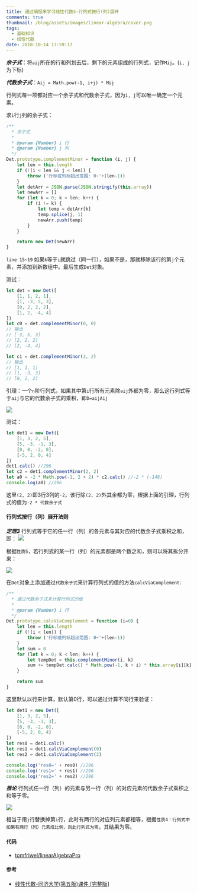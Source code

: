 ```yaml
---
title: 通过编程来学习线性代数4-行列式按行(列)展开
comments: true
thumbnail: /blog/assets/images/linear-algebra/cover.png
tags:
  - 基础知识
  - 线性代数
date: 2018-10-14 17:59:17
---
```



***余子式***：将`aij`所在的行和列划去后，剩下的元素组成的行列式，记作`Mij`。(`i, j`为下标)

***代数余子式***：`Aij = Math.pow(-1, i+j) * Mij`

行列式每一项都对应一个余子式和代数余子式，因为`i, j`可以唯一确定一个元素。

求`i`行`j`列的余子式：
```js
/**
  * 余子式
  * 
  * @param {Number} i 行
  * @param {Number} j 列
  */
Det.prototype.complementMinor = function (i, j) {
    let len = this.length
    if (!(i < len && j < len)) {
        throw ('行标或列标超出范围: 0~'+(len-1))
    }
    let detArr = JSON.parse(JSON.stringify(this.array))
    let newArr = []
    for (let k = 0; k < len; k++) {
        if (i != k) {
            let temp = detArr[k]
            temp.splice(j, 1)
            newArr.push(temp)
        }
    }

    return new Det(newArr)
}
```

`line 15~19` 如果`k`等于`i`就跳过（同一行），如果不是，那就移除该行的第`j`个元素，并添加到新数组中。最后生成`Det`对象。

测试：
```js
let det = new Det([
    [1, 1, 2, 1],
    [1, -3, 5, 3],
    [0, 2, 2, 2],
    [1, 2, -4, 4]
])
let c0 = det.complementMinor(0, 0)
// 输出
// [-3, 5, 3]
// [2, 2, 2]
// [2, -4, 4]

let c1 = det.complementMinor(3, 2)
// 输出
// [1, 1, 1]
// [1, -3, 3]
// [0, 2, 2]

```

引理：一个`n`阶行列式，如果其中第`i`行所有元素除`aij`外都为零，那么这行列式等于`aij`与它的代数余子式的乘积，即`D=aijAij`

![](./equation0.png)

测试：
```js
let det1 = new Det([
    [1, 3, 2, 5],
    [5, -3, -1, 3],
    [0, 0, -2, 0],
    [-5, 2, 0, 4]
])
det1.calc() //296
let c2 = det1.complementMinor(2, 2)
let a0 = -2 * Math.pow(-1, 2 + 2) * c2.calc() //-2 * (-148)
console.log(a0) //296
```

这里`(2, 2)`即3行3列的`-2`，该行除`(2, 2)`外其余都为零，根据上面的引理，行列式的值为`-2 * 代数余子式`

#### 行列式按行（列）展开法则

***定理3*** 行列式等于它的任一行（列）的各元素与其对应的代数余子式乘积之和，即：
![](./equation1.png)

根据`性质5`，若行列式的某一行（列）的元素都是两个数之和，则可以将其拆分开来：

![](./e3.png)

在`Det`对象上添加通过`代数余子式`来计算行列式的值的方法`calcViaComplement`:
```js
/**
  * 通过代数余子式来计算行列式的值
  * 
  * @param {Number} i 行
  */
Det.prototype.calcViaComplement = function (i=0) {
    let len = this.length
    if (!(i < len)) {
        throw ('行标或列标超出范围: 0~'+(len-1))
    }
    let sum = 0
    for (let k = 0; k < len; k++) {
        let tempDet = this.complementMinor(i, k)
        sum += tempDet.calc() * Math.pow(-1, k + i) * this.array[i][k]
    }

    return sum
}
```
这里默认以行来计算，默认第0行，可以通过计算不同行来验证：
```js
let det1 = new Det([
    [1, 3, 2, 5],
    [5, -3, -1, 3],
    [0, 0, -2, 0],
    [-5, 2, 0, 4]
])
let res0 = det1.calc()
let res1 = det1.calcViaComplement(0)
let res2 = det1.calcViaComplement(2)

console.log('res0=' + res0) //296
console.log('res1=' + res1) //296
console.log('res2=' + res2) //296
```

***推论*** 行列式任一行（列）的元素与另一行（列）的对应元素的代数余子式乘积之和等于零。

![](./equation2.png)

相当于用`j`行替换掉第`i`行，此时有两行的对应列元素都相等，根据`性质4：行列式中如果有两行（列）元素成比例，则此行列式为零`，其结果为零。

#### 代码

- [tomfriwel/linearAlgebraPro](https://github.com/tomfriwel/linearAlgebraPro)

#### 参考

- [线性代数-同济大学(第五版)课件 [完整版]](https://wenku.baidu.com/view/e3efed47fe4733687e21aafd?pn=51)